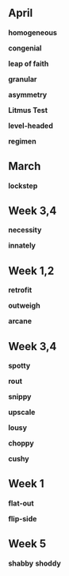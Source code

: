 
## April 

**homogeneous**

**congenial**

**leap of faith**

**granular**

**asymmetry**

**Litmus Test**

**level-headed**

**regimen**

## March 

**lockstep** 

## Week 3,4

**necessity**

**innately**

## Week 1,2 

**retrofit** 

**outweigh**

**arcane**

## Week 3,4

**spotty**

**rout**

**snippy**

**upscale**

**lousy** 

**choppy** 

**cushy** 

## Week 1 

**flat-out** 

**flip-side**

## Week 5 

**shabby**
**shoddy**

